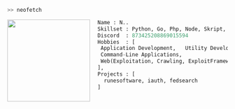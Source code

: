 ```bash
>> neofetch
```

<img align="left" src="https://cdn.discordapp.com/attachments/1056054502593155165/1056816590198419489/matching_icons_.jpg" width="189"/>

```py
  Name : N..
  Skillset : Python, Go, Php, Node, Skript, Java, C++
  Discord  : 873425208869015594
  Hobbies  : [
   Application Development,   Utility Development,
   Command-Line Applications,
   Web(Exploitation, Crawling, ExploitFrameworks)
  ],
  Projects : [ 
    runesoftware, iauth, fedsearch
  ]
  
```

